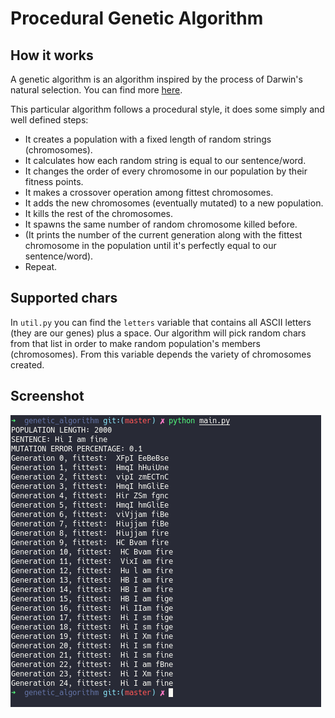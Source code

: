 # Procedural Genetic Algorithm

## How it works

A genetic algorithm is an algorithm inspired by the process of Darwin's natural selection. You can find more [here](https://www.whitman.edu/Documents/Academics/Mathematics/2014/carrjk.pdf).

This particular algorithm follows a procedural style, it does some simply and well defined steps:

- It creates a population with a fixed length of random strings (chromosomes).
- It calculates how each random string is equal to our sentence/word.
- It changes the order of every chromosome in our population by their fitness points.
- It makes a crossover operation among fittest chromosomes.
- It adds the new chromosomes (eventually mutated) to a new population.
- It kills the rest of the chromosomes.
- It spawns the same number of random chromosome killed before.
- (It prints the number of the current generation along with the fittest chromosome in the population until it's perfectly equal to our sentence/word).
- Repeat.

## Supported chars

In `util.py` you can find the `letters` variable that contains all ASCII letters (they are our genes) plus a space. Our algorithm will pick random chars from that list in order to make random population's members (chromosomes).
From this variable depends the variety 
of chromosomes created.

## Screenshot

![example1](screenshots/screenshot1.png)
